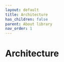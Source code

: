 ```yaml
---
layout: default
title: Architecture
has_children: false
parent: About library
nav_order: 1
---
```


# Architecture